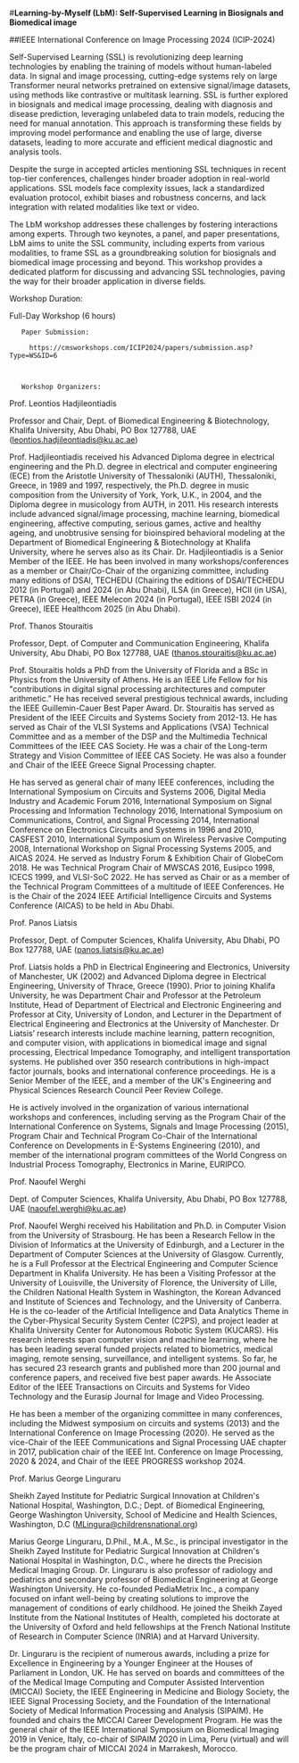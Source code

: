 #**Learning-by-Myself (LbM): Self-Supervised Learning in Biosignals and Biomedical image**
 

##IEEE International Conference on Image Processing 2024 (ICIP-2024)

 

 

Self-Supervised Learning (SSL) is revolutionizing deep learning technologies by enabling the training of models without human-labeled data. In signal and image processing, cutting-edge systems rely on large Transformer neural networks pretrained on extensive signal/image datasets, using methods like contrastive or multitask learning. SSL is further explored in biosignals and medical image processing, dealing with diagnosis and disease prediction, leveraging unlabeled data to train models, reducing the need for manual annotation. This approach is transforming these fields by improving model performance and enabling the use of large, diverse datasets, leading to more accurate and efficient medical diagnostic and analysis tools.

 

Despite the surge in accepted articles mentioning SSL techniques in recent top-tier conferences, challenges hinder broader adoption in real-world applications. SSL models face complexity issues, lack a standardized evaluation protocol, exhibit biases and robustness concerns, and lack integration with related modalities like text or video.

 

The LbM workshop addresses these challenges by fostering interactions among experts. Through two keynotes, a panel, and paper presentations, LbM aims to unite the SSL community, including experts from various modalities, to frame SSL as a groundbreaking solution for biosignals and biomedical image processing and beyond. This workshop provides a dedicated platform for discussing and advancing SSL technologies, paving the way for their broader application in diverse fields.

 

 

Workshop Duration:

Full-Day Workshop (6 hours)

 

       Paper Submission:

         https://cmsworkshops.com/ICIP2024/papers/submission.asp?Type=WS&ID=6

 

       Workshop Organizers:

 

Prof. Leontios Hadjileontiadis

Professor and Chair, Dept. of Biomedical Engineering & Biotechnology, Khalifa University, Abu Dhabi, PO Box 127788, UAE (leontios.hadjileontiadis@ku.ac.ae)

 

Prof. Hadjileontiadis received his Advanced Diploma degree in electrical engineering and the Ph.D. degree in electrical and computer engineering (ECE) from the Aristotle University of Thessaloniki (AUTH), Thessaloniki, Greece, in 1989 and 1997, respectively, the Ph.D. degree in music composition from the University of York, York, U.K., in 2004, and the Diploma degree in musicology from AUTH, in 2011. His research interests include advanced signal/image processing, machine learning, biomedical engineering, affective computing, serious games, active and healthy ageing, and unobtrusive sensing for bioinspired behavioral modeling at the Department of Biomedical Engineering & Biotechnology at Khalifa University, where he serves also as its Chair. Dr. Hadjileontiadis is a Senior Member of the IEEE. He has been involved in many workshops/conferences as a member or Chair/Co-Chair of the organizing committee, including many editions of DSAI, TECHEDU (Chairing the editions of DSAI/TECHEDU 2012 (in Portugal) and 2024 (in Abu Dhabi), ILSA (in Greece), HCII (in USA), PETRA (in Greece), IEEE Melecon 2024 (in Portugal), IEEE ISBI 2024 (in Greece), IEEE Healthcom 2025 (in Abu Dhabi).

 

Prof. Thanos Stouraitis

Professor, Dept. of Computer and Communication Engineering, Khalifa University, Abu Dhabi, PO Box 127788, UAE (thanos.stouraitis@ku.ac.ae)

 

Prof. Stouraitis holds a PhD from the University of Florida and a BSc in Physics from the University of Athens. He is an IEEE Life Fellow for his "contributions in digital signal processing architectures and computer arithmetic.” He has received several prestigious technical awards, including the IEEE Guillemin-Cauer Best Paper Award. Dr. Stouraitis has served as President of the IEEE Circuits and Systems Society from 2012-13. He has served as Chair of the VLSI Systems and Applications (VSA) Technical Committee and as a member of the DSP and the Multimedia Technical Committees of the IEEE CAS Society. He was a chair of the Long-term Strategy and Vision Committee of IEEE CAS Society. He was also a founder and Chair of the IEEE Greece Signal Processing chapter. 

He has served as general chair of many IEEE conferences, including the International Symposium on Circuits and Systems 2006, Digital Media Industry and Academic Forum 2016, International Symposium on Signal Processing and Information Technology 2016, International Symposium on Communications, Control, and Signal Processing 2014, International Conference on Electronics Circuits and Systems in 1996 and 2010, CASFEST 2010, International Symposium on Wireless Pervasive Computing 2008, International Workshop on Signal Processing Systems 2005, and AICAS 2024. He served as Industry Forum & Exhibition Chair of GlobeCom 2018. He was Technical Program Chair of MWSCAS 2016, Eusipco 1998, ICECS 1999, and VLSI-SoC 2022. He has served as Chair or as a member of the Technical Program Committees of a multitude of IEEE Conferences. He is the Chair of the 2024 IEEE Artificial Intelligence Circuits and Systems Conference (AICAS) to be held in Abu Dhabi.

 

Prof. Panos Liatsis

Professor, Dept. of Computer Sciences, Khalifa University, Abu Dhabi, PO Box 127788, UAE (panos.liatsis@ku.ac.ae)

 

Prof. Liatsis holds a PhD in Electrical Engineering and Electronics, University of Manchester, UK (2002) and Advanced Diploma degree in Electrical Engineering, University of Thrace, Greece (1990). Prior to joining Khalifa University, he was Department Chair and Professor at the Petroleum Institute, Head of Department of Electrical and Electronic Engineering and Professor at City, University of London, and Lecturer in the Department of Electrical Engineering and Electronics at the University of Manchester. Dr Liatsis’ research interests include machine learning, pattern recognition, and computer vision, with applications in biomedical image and signal processing, Electrical Impedance Tomography, and intelligent transportation systems. He published over 350 research contributions in high-impact factor journals, books and international conference proceedings. He is a Senior Member of the IEEE, and a member of the UK's Engineering and Physical Sciences Research Council Peer Review College.

He is actively involved in the organization of various international workshops and conferences, including serving as the Program Chair of the International Conference on Systems, Signals and Image Processing (2015), Program Chair and Technical Program Co-Chair of the International Conference on Developments in E-Systems Engineering (2010), and member of the international program committees of the World Congress on Industrial Process Tomography, Electronics in Marine, EURIPCO.

 

Prof. Naoufel Werghi

Dept. of Computer Sciences, Khalifa University, Abu Dhabi, PO Box 127788, UAE (naoufel.werghi@ku.ac.ae)

 

Prof.  Naoufel Werghi received his Habilitation and Ph.D. in Computer Vision from the University of Strasbourg. He has been a Research Fellow in the Division of Informatics at the University of Edinburgh, and a Lecturer in the Department of Computer Sciences at the University of Glasgow. Currently, he is a Full Professor at the Electrical Engineering and Computer Science Department in Khalifa University. He has been a Visiting Professor at the University of Louisville, the University of Florence, the University of Lille, the Children National Health System in Washington, the Korean Advanced and Institute of Sciences and Technology, and the University of Canberra. He is the co-leader of the Artificial Intelligence and Data Analytics Theme in the Cyber-Physical Security System Center (C2PS), and project leader at Khalifa University Center for Autonomous Robotic System (KUCARS). His research interests span computer vision and machine learning, where he has been leading several funded projects related to biometrics, medical imaging, remote sensing, surveillance, and intelligent systems. So far, he has secured 23 research grants and published more than 200 journal and conference papers, and received five best paper awards. He  Associate Editor of the IEEE Transactions on Circuits and Systems for Video Technology and the Eurasip  Journal for Image and Video Processing.

He has been a member of the organizing committee in many conferences, including the Midwest symposium on circuits and systems (2013) and the International Conference on Image Processing (2020).  He served as the vice-Chair of the IEEE Communications and Signal Processing UAE chapter in 2017, publication chair of the IEEE Int. Conference on Image Processing, 2020  & 2024, and Chair of the IEEE PROGRESS workshop 2024.

 

Prof. Marius George Linguraru

Sheikh Zayed Institute for Pediatric Surgical Innovation at Children's National Hospital, Washington, D.C.; Dept. of Biomedical Engineering, George Washington University, School of Medicine and Health Sciences, Washington, D.C (MLingura@childrensnational.org)

Marius George Linguraru, D.Phil., M.A., M.Sc., is principal investigator in the Sheikh Zayed Institute for Pediatric Surgical Innovation at Children's National Hospital in Washington, D.C., where he directs the Precision Medical Imaging Group. Dr. Linguraru is also professor of radiology and pediatrics and secondary professor of Biomedical Engineering at George Washington University. He co-founded PediaMetrix Inc., a company focused on infant well-being by creating solutions to improve the management of conditions of early childhood. He joined the Sheikh Zayed Institute from the National Institutes of Health, completed his doctorate at the University of Oxford and held fellowships at the French National Institute of Research in Computer Science (INRIA) and at Harvard University. 

Dr. Linguraru is the recipient of numerous awards, including a prize for Excellence in Engineering by a Younger Engineer at the Houses of Parliament in London, UK. He has served on boards and committees of the of the Medical Image Computing and Computer Assisted Intervention (MICCAI) Society, the IEEE Engineering in Medicine and Biology Society, the IEEE Signal Processing Society, and the Foundation of the International Society of Medical Information Processing and Analysis (SIPAIM). He founded and chairs the MICCAI Career Development Program. He was the general chair of the IEEE International Symposium on Biomedical Imaging 2019 in Venice, Italy, co-chair of SIPAIM 2020 in Lima, Peru (virtual) and will be the program chair of MICCAI 2024 in Marrakesh, Morocco.

 

